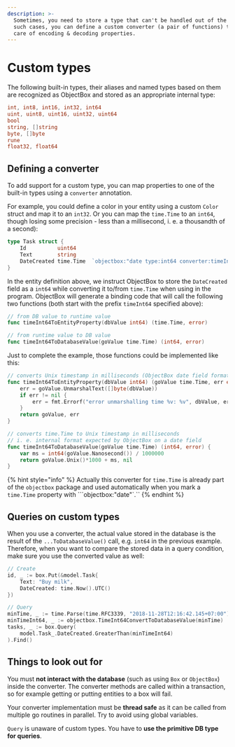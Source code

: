 ```yaml
---
description: >-
  Sometimes, you need to store a type that can't be handled out of the box. For
  such cases, you can define a custom converter (a pair of functions) that take
  care of encoding & decoding properties.
---
```


# Custom types

The following built-in types, their aliases and named types based on them are recognized as ObjectBox and stored as an appropriate internal type:

```go
int, int8, int16, int32, int64
uint, uint8, uint16, uint32, uint64
bool
string, []string
byte, []byte
rune
float32, float64
```

## Defining a converter

To add support for a custom type, you can map properties to one of the built-in types using a `converter` annotation. 

For example, you could define a color in your entity using a custom `Color` struct and map it to an `int32`. Or you can map the `time.Time` to an `int64`, though losing some precision - less than a millisecond, i. e. a thousandth of a second\):

```go
type Task struct {
	Id          uint64
	Text        string
	DateCreated time.Time  `objectbox:"date type:int64 converter:timeInt64"`
}
```

In the entity definition above, we instruct ObjectBox to store the `DateCreated` field as a `int64` while converting it to/from `time.Time` when using in the program. ObjectBox will generate a binding code that will call the following two functions \(both start with the prefix `timeInt64` specified above\):

```go
// from DB value to runtime value
func timeInt64ToEntityProperty(dbValue int64) (time.Time, error)

// from runtime value to DB value
func timeInt64ToDatabaseValue(goValue time.Time) (int64, error)
```

Just to complete the example, those functions could be implemented like this:

```go
// converts Unix timestamp in milliseconds (ObjectBox date field format) to time.Time
func timeInt64ToEntityProperty(dbValue int64) (goValue time.Time, err error) {
	err = goValue.UnmarshalText([]byte(dbValue))
	if err != nil {
		err = fmt.Errorf("error unmarshalling time %v: %v", dbValue, err)
	}
	return goValue, err
}

// converts time.Time to Unix timestamp in milliseconds 
// i. e. internal format expected by ObjectBox on a date field
func timeInt64ToDatabaseValue(goValue time.Time) (int64, error) {
	var ms = int64(goValue.Nanosecond()) / 1000000
	return goValue.Unix()*1000 + ms, nil
}
```

{% hint style="info" %}
Actually this converter for `time.Time` is already part of the `objectbox` package and used automatically when you mark a `time.Time` property with ```objectbox:"date"`.`` 
{% endhint %}

## Queries on custom types

When you use a converter, the actual value stored in the database is the result of the `...ToDatabaseValue()` call, e.g. `int64` in the previous example. Therefore, when you want to compare the stored data in a query condition, make sure you use the converted value as well:

```go
// Create
id, _ := box.Put(&model.Task{
	Text: "Buy milk",
	DateCreated: time.Now().UTC()
})

// Query
minTime, _ := time.Parse(time.RFC3339, "2018-11-28T12:16:42.145+07:00")
minTimeInt64, _ := objectbox.TimeInt64ConvertToDatabaseValue(minTime)
tasks, _ := box.Query(
	model.Task_.DateCreated.GreaterThan(minTimeInt64)
).Find()
```

## Things to look out for

You must **not interact with the database** \(such as using `Box` or `ObjectBox`\) inside the converter. The converter methods are called within a transaction, so for example getting or putting entities to a box will fail.

Your converter implementation must be **thread safe** as it can be called from multiple go routines in parallel. Try to avoid using global variables.

`Query` is unaware of custom types. You have to **use the primitive DB type for queries**.

